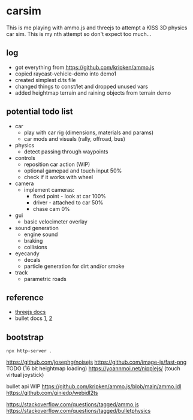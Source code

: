 # carsim

This is me playing with ammo.js and threejs to attempt a KISS 3D physics car sim.
This is my nth attempt so don't expect too much...


## log
- got everything from https://github.com/kripken/ammo.js
- copied raycast-vehicle-demo into demo1
- created simplest d.ts file
- changed things to const/let and dropped unused vars
- added heightmap terrain and raining objects from terrain demo


## potential todo list
- car
    - play with car rig (dimensions, materials and params)
    - car mods and visuals (rally, offroad, bus)
- physics
    - detect passing through waypoints
- controls
    - reposition car action               (WIP)
    - optional gamepad and touch input      50%
    - check if it works with wheel
- camera
    - implement cameras:
        - fixed point - look at car 100%
        - driver - attached to car   50%
        - chase cam                   0%
- gui
    - basic velocimeter overlay
- sound generation
    - engine sound
    - braking
    - collisions
- eyecandy
    - decals
    - particle generation for dirt and/or smoke
- track
    - parametric roads


## reference

- [threejs docs](https://threejs.org/docs/)
- bullet docs [1](https://pybullet.org/Bullet/BulletFull/), [2](https://github.com/bulletphysics/bullet3/blob/master/docs/Bullet_User_Manual.pdf)


## bootstrap

    npx http-server .


https://github.com/josephg/noisejs
https://github.com/image-js/fast-png TODO (16 bit heightmap loading)
https://yoannmoi.net/nipplejs/ (touch virtual joystick)

bullet api WIP
https://github.com/kripken/ammo.js/blob/main/ammo.idl
https://github.com/giniedp/webidl2ts


https://stackoverflow.com/questions/tagged/ammo.js
https://stackoverflow.com/questions/tagged/bulletphysics

